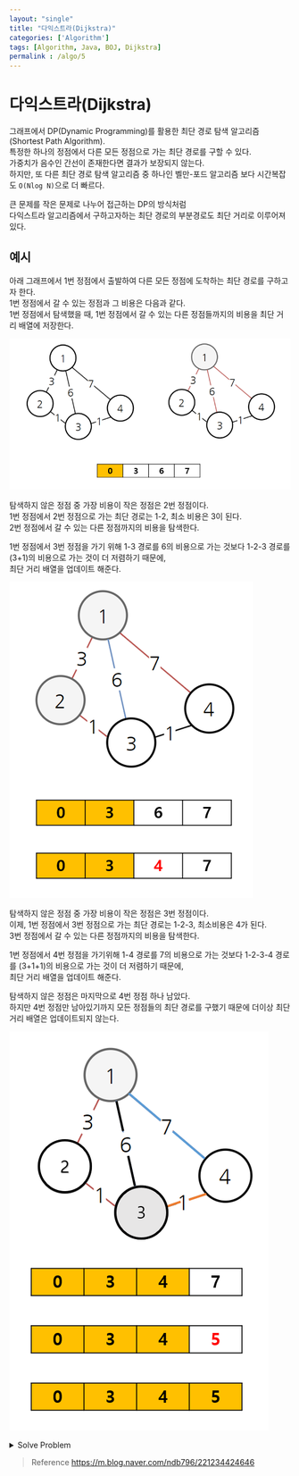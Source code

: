 ```yaml
---
layout: "single"
title: "다익스트라(Dijkstra)"
categories: ['Algorithm']
tags: [Algorithm, Java, BOJ, Dijkstra]
permalink : /algo/5
---
```


# 다익스트라(Dijkstra)

그래프에서 DP(Dynamic Programming)를 활용한 최단 경로 탐색 알고리즘(Shortest Path Algorithm).<br>
특정한 하나의 정점에서 다른 모든 정점으로 가는 최단 경로를 구할 수 있다.<br>
가중치가 음수인 간선이 존재한다면 결과가 보장되지 않는다.<br>
하지만, 또 다른 최단 경로 탐색 알고리즘 중 하나인 벨만-포드 알고리즘 보다 시간복잡도 `O(Nlog N)`으로 더 빠르다.

큰 문제를 작은 문제로 나누어 접근하는 DP의 방식처럼<br>
다익스트라 알고리즘에서 구하고자하는 최단 경로의 부분경로도 최단 거리로 이루어져있다.

## 예시

아래 그래프에서 1번 정점에서 출발하여 다른 모든 정점에 도착하는 최단 경로를 구하고자 한다.<br>
1번 정점에서 갈 수 있는 정점과 그 비용은 다음과 같다.<br>
1번 정점에서 탐색했을 때, 1번 정점에서 갈 수 있는 다른 정점들까지의 비용을 최단 거리 배열에 저장한다.

![210718184023.png](/assets/images/210718184023.png)

탐색하지 않은 정점 중 가장 비용이 작은 정점은 2번 정점이다.<br> 
1번 정점에서 2번 정점으로 가는 최단 경로는 1-2, 최소 비용은 3이 된다.<br>
2번 정점에서 갈 수 있는 다른 정점까지의 비용을 탐색한다.

1번 정점에서 3번 정점을 가기 위해 1-3 경로를 6의 비용으로 가는 것보다 1-2-3 경로를 (3+1)의 비용으로 가는 것이 더 저렴하기 때문에,<br>
최단 거리 배열을 업데이트 해준다.

![210718184416.png](/assets/images/210718184416.png)

탐색하지 않은 정점 중 가장 비용이 작은 정점은 3번 정점이다.<br>
이제, 1번 정점에서 3번 정점으로 가는 최단 경로는 1-2-3, 최소비용은 4가 된다.<br>
3번 정점에서 갈 수 있는 다른 정점까지의 비용을 탐색한다.

1번 정점에서 4번 정점을 가기위해 1-4 경로를 7의 비용으로 가는 것보다 1-2-3-4 경로를 (3+1+1)의 비용으로 가는 것이 더 저렴하기 때문에,<br>
최단 거리 배열을 업데이트 해준다.

탐색하지 않은 정점은 마지막으로 4번 정점 하나 남았다.<br>
하지만 4번 정점만 남아있기까지 모든 정점들의 최단 경로를 구했기 때문에 더이상 최단 거리 배열은 업데이트되지 않는다.

![210718184924.png](/assets/images/210718184924.png)

<details>
<summary>Solve Problem</summary>
<div markdown="1">

## 백준 18223 민준이와 마산 그리고 건우

[백준 18223 민준이와 마산 그리고 건우](https://www.acmicpc.net/problem/18223)

**첫 번째 풀이**

민준이가 마산까지 가는 최단 경로에 건우가 있을 수 있다면,<br>
(a) 건우->민준 최단 경로의 가중치 합<br>
(b) 건우->마산 최단 경로의 가중치 합<br>
(c) 민준->마산 최단 경로의 가중치 합<br>
(a) + (b) = (c) 가 될 수 밖에 없다고 생각했다.

dijkstra 함수를 (a),(b),(c) 경우마다 호출하여 총 3번 최단 경로를 계산하게 되므로 3배의 시간이 소요된다.

```java
import java.io.*;
import java.util.*;

public class Main_bj_18223_민준이와마산그리고건우 {
    public static final int INF = Integer.MAX_VALUE/2;

    public static int v,e, GUNWOO;
    public static boolean[] visited;
    public static ArrayList<int[]>[] adj;
    public static int[] pToMinjune, pToMasan, minjuneToMasan;
    public static int MINJUNE, MASAN;

    public static void main(String[] args) throws IOException {

        input();

        init();

        dijkstra(GUNWOO, MINJUNE, pToMinjune);
        dijkstra(GUNWOO, MASAN, pToMasan);
        dijkstra(MINJUNE, MASAN, minjuneToMasan);

        System.out.println(isSavedHim() ? "SAVE HIM" : "GOOD BYE");
    }

    private static void input() throws IOException {
        System.setIn(new FileInputStream("solveProblem/res/Main_bj_18223_민준이와마산그리고건우.txt"));
        BufferedReader br = new BufferedReader(new InputStreamReader(System.in));
        StringTokenizer st = new StringTokenizer(br.readLine());

        v = Integer.parseInt(st.nextToken()); // vertex
        e = Integer.parseInt(st.nextToken()); // edge
        GUNWOO = Integer.parseInt(st.nextToken()); // 건우는 민준이와 같은 곳에 있거나 마산에 있을 수도 있다.

        adj = new ArrayList[v+1];
        for (int i = 1; i <= v; i++) adj[i] = new ArrayList<>();

        while (e-- > 0) {
            st = new StringTokenizer(br.readLine());
            int a = Integer.parseInt(st.nextToken());
            int b = Integer.parseInt(st.nextToken());
            int c = Integer.parseInt(st.nextToken());

            adj[a].add(new int[]{b, c});
            adj[b].add(new int[]{a, c});
        }

        br.close();
    }

    private static void init() {
        MINJUNE = 1;
        MASAN = v;

        pToMinjune = new int[v+1];
        pToMasan = new int[v+1];
        minjuneToMasan = new int[v+1];

        Arrays.fill(pToMinjune,INF);
        Arrays.fill(pToMasan,INF);
        Arrays.fill(minjuneToMasan,INF);
    }

    private static void dijkstra(int start, int end, int[] dist) {
        visited = new boolean[v + 1];
        visited[start] = true;

        dist[start] = 0;
        PriorityQueue<int[]> pq = new PriorityQueue<>((int[] o1, int[] o2) -> (Integer.compare(o1[1], o2[1])));
        pq.offer(new int[]{start, dist[start]});

        while (!pq.isEmpty()) {
            int[] node = pq.poll();
            int current = node[0];
            int d = node[1];
            if(current == end) break;

            visited[current] = true;
            for (int[] nextNode : adj[current]) {
                int next = nextNode[0];
                int w = nextNode[1];
                if(visited[next]) continue;
                if (dist[next] > w + d) {
                    dist[next] = w + d;
                    pq.offer(new int[]{next, dist[next]});
                }
            }
        }
    }

    private static boolean isSavedHim() { return pToMinjune[MINJUNE] + pToMasan[MASAN] == minjuneToMasan[MASAN]; }

}
```

**두 번째 풀이**

별도로 Node 클래스를 정의하고 해당 노드까지 경로의 가중치 합(weight)과 해당 경로에서 건우를 구했는지 여부(save)를 저장한다.<br>
Node 객체를 Priority Queue에 넣고 weight로 정렬하여 다익스트라 알고리즘으로 최단 경로를 찾을 때 사용하는데,<br>
이 때, 만약 weight가 같으면 save 값이 true인 경우(건우를 구했을 경우) 우선순위를 두어 최단 경로가 여러 개 일 때 건우를 구하는 경로를 먼저 고려할 수 있다. (Node 클래스에서 compareTo 함수 오버라이딩된 부분 참고)

```java
import java.io.*;
import java.util.*;

public class Main_bj_18223_민준이와마산그리고건우_2 {
    public static final int INF = Integer.MAX_VALUE/2;

    public static int v,e,p;
    public static boolean[] visited;
    public static ArrayList<Node>[] adj;
    public static int[] dist;

    private static class Node implements Comparable<Node> {
        public int vertex;
        public int weight;
        public boolean save;

        public Node(int vertex, int weight) {
            this(vertex, weight, false);
        }

        public Node(int vertex, int weight, boolean save) {
            super();
            this.vertex = vertex;
            this.weight = weight;
            this.save = save;
        }

        @Override
        public int compareTo(Node o) {
            if(this.weight > o.weight) return 1;
            else if(this.weight < o.weight) return -1;
            else {
                if(this.save) return -1;
                else return 1;
            }
        }
    }

    public static void main(String[] args) throws IOException {
        init();
        dijkstra(1, v);
    }

    private static void init() throws IOException {
        System.setIn(new FileInputStream("solveProblem/res/Main_bj_18223_민준이와마산그리고건우.txt"));
        BufferedReader br = new BufferedReader(new InputStreamReader(System.in));
        StringTokenizer st = new StringTokenizer(br.readLine());

        v = Integer.parseInt(st.nextToken()); // vertex
        e = Integer.parseInt(st.nextToken()); // edge
        p = Integer.parseInt(st.nextToken()); // 건우는 민준이와 같은 곳에 있거나 마산에 있을 수도 있다.

        adj = new ArrayList[v+1];
        for (int i = 1; i <= v; i++) adj[i] = new ArrayList<>();

        while (e-- > 0) {
            st = new StringTokenizer(br.readLine());
            int a = Integer.parseInt(st.nextToken());
            int b = Integer.parseInt(st.nextToken());
            int c = Integer.parseInt(st.nextToken());

            adj[a].add(new Node(b, c));
            adj[b].add(new Node(a, c));
        }

        dist = new int[v+1];
        Arrays.fill(dist,INF);

        visited = new boolean[v + 1];

        br.close();
    }

    private static void dijkstra(int start, int end) {

        dist[start] = 0;
        PriorityQueue<Node> pq = new PriorityQueue<>();
        pq.offer(new Node(start, dist[start]));

        while (!pq.isEmpty()) {
            Node current = pq.poll();
            if(current.vertex == p) current.save = true;
            if(current.vertex == end) {
                System.out.println(current.save ? "SAVE HIM" : "GOOD BYE");
                break;
            }

            if(visited[current.vertex]) continue;
            for (Node next : adj[current.vertex]) pq.offer(new Node(next.vertex, current.weight + next.weight, current.save));
            visited[current.vertex] = true;

        }

    }
}

```

## 백준 1261 알고스팟

[백준 1261 알고스팟](https://www.acmicpc.net/problem/1261)

이게 그래프인가? 하는 생각이 들었던 문제였다.

2차원 배열의 각 좌표를 하나의 정점으로 생각하고 각 좌표사이의 거리를 가중치로 계산하여 다익스트라 알고리즘으로 최단 거리를 구할 수 있다.

#### 첫 번째 풀이
```java
import java.io.*;
import java.util.*;

public class Main_bj_1261_알고스팟 {
    private static int[] dx = {1,0,-1,0};
    private static int[] dy = {0,1,0,-1};
    private static char[][] map;
    private static boolean[][] visited;
    private static int n,m;

    public static void main(String[] args) throws IOException {
        System.setIn(new FileInputStream("solveProblem/res/Main_bj_1261_알고스팟.txt"));
        BufferedReader br = new BufferedReader(new InputStreamReader(System.in));

        StringTokenizer st = new StringTokenizer(br.readLine());

        n = Integer.parseInt(st.nextToken());
        m = Integer.parseInt(st.nextToken());

        visited = new boolean[m][n];
        map = new char[m][n];
        for (int i = 0; i < m; i++) {
            map[i] = br.readLine().toCharArray();
        }

        System.out.println(bfs(0, 0));

        br.close();
    }

    private static int bfs(int x, int y) {
        PriorityQueue<int[]> pq = new PriorityQueue<>((int[] o1, int[] o2)->(Integer.compare(o1[2],o2[2])));

        pq.offer(new int[]{x, y, 0});
        visited[y][x] = true;

        int nx,ny;
        while (!pq.isEmpty()) {
            int[] pos = pq.poll();

            if(isArrived(pos[0], pos[1])) return pos[2];

            for (int d = 0; d < 4; d++) {
                nx = pos[0] + dx[d];
                ny = pos[1] + dy[d];

                if (!isRange(nx, ny)) continue;
                if(visited[ny][nx]) continue;

                visited[ny][nx] = true;
                if(map[ny][nx] == '0') pq.offer(new int[]{nx,ny,pos[2]});
                else pq.offer(new int[]{nx, ny, pos[2] + 1});

            }
        }
        return 0;
    }

    private static boolean isArrived(int x, int y) {
        return x == (n-1) && y == (m-1);
    }

    private static boolean isRange(int x, int y) {
        return (x >= 0 && x < n && y >= 0 && y < m);
    }

}

```

#### 두 번째 풀이

deque를 사용하자 시간이 96ms 까지 줄어들었다.

벽을 안부숴도 되는 경우(`map[ny][nx] == '0'`)를 항상 큐의 맨 앞에 먼저 넣어줄 수 있다는 것을 이해해야한다.

![210703192728.png](/assets/images/210703192728.png)

```java
import java.io.*;
import java.util.*;

public class Main_bj_1261_알고스팟_2 {
    private static int[] dx = {1,0,-1,0};
    private static int[] dy = {0,1,0,-1};
    private static char[][] map;
    private static boolean[][] visited;
    private static int n,m;

    public static void main(String[] args) throws IOException {
        System.setIn(new FileInputStream("solveProblem/res/Main_bj_1261_알고스팟.txt"));
        BufferedReader br = new BufferedReader(new InputStreamReader(System.in));

        StringTokenizer st = new StringTokenizer(br.readLine());

        n = Integer.parseInt(st.nextToken());
        m = Integer.parseInt(st.nextToken());

        visited = new boolean[m][n];
        map = new char[m][n];
        for (int i = 0; i < m; i++) {
            map[i] = br.readLine().toCharArray();
        }

        System.out.println(bfs(0, 0));

        br.close();
    }

    private static int bfs(int x, int y) {
        Deque<int[]> dq = new ArrayDeque<>();

        dq.offer(new int[]{x, y, 0});
        visited[y][x] = true;

        int nx,ny;
        while (!dq.isEmpty()) {
            int[] pos = dq.poll();

            if(isArrived(pos[0], pos[1])) return pos[2];

            for (int d = 0; d < 4; d++) {
                nx = pos[0] + dx[d];
                ny = pos[1] + dy[d];

                if (!isRange(nx, ny)) continue;
                if(visited[ny][nx]) continue;

                visited[ny][nx] = true;
                if(map[ny][nx] == '0') dq.offerFirst(new int[]{nx,ny,pos[2]});
                else dq.offerLast(new int[]{nx, ny, pos[2] + 1});

            }
        }
        return 0;
    }

    private static boolean isArrived(int x, int y) {
        return x == (n-1) && y == (m-1);
    }

    private static boolean isRange(int x, int y) {
        return (x >= 0 && x < n && y >= 0 && y < m);
    }

}

```

</div>
</details>

>Reference
https://m.blog.naver.com/ndb796/221234424646